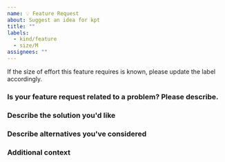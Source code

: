 ```yaml
---
name: 💡 Feature Request
about: Suggest an idea for kpt
title: ""
labels:
  - kind/feature
  - size/M
assignees: ""
---
```


If the size of effort this feature requires is known, please update the label
accordingly.

### Is your feature request related to a problem? Please describe.

### Describe the solution you'd like

### Describe alternatives you've considered

### Additional context